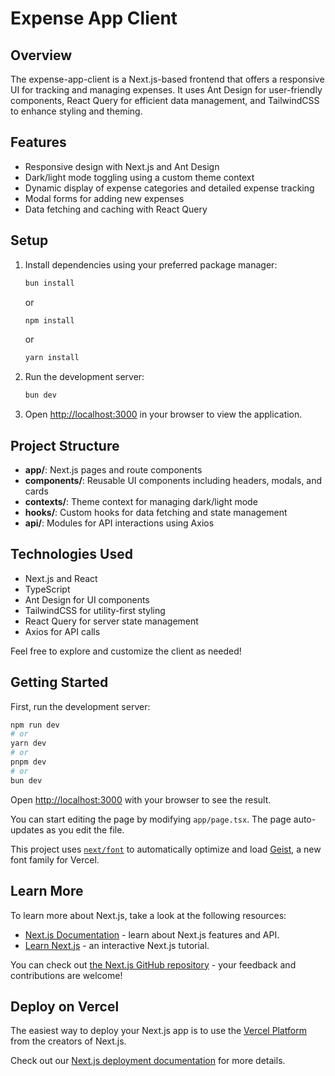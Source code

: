 # Expense App Client

## Overview

The expense-app-client is a Next.js-based frontend that offers a responsive UI for tracking and managing expenses. It uses Ant Design for user-friendly components, React Query for efficient data management, and TailwindCSS to enhance styling and theming.

## Features

- Responsive design with Next.js and Ant Design
- Dark/light mode toggling using a custom theme context
- Dynamic display of expense categories and detailed expense tracking
- Modal forms for adding new expenses
- Data fetching and caching with React Query

## Setup

1. Install dependencies using your preferred package manager:
   ```bash
   bun install
   ```
   or
   ```bash
   npm install
   ```
   or
   ```bash
   yarn install
   ```
2. Run the development server:
   ```bash
   bun dev
   ```
3. Open [http://localhost:3000](http://localhost:3000) in your browser to view the application.

## Project Structure

- **app/**: Next.js pages and route components
- **components/**: Reusable UI components including headers, modals, and cards
- **contexts/**: Theme context for managing dark/light mode
- **hooks/**: Custom hooks for data fetching and state management
- **api/**: Modules for API interactions using Axios

## Technologies Used

- Next.js and React
- TypeScript
- Ant Design for UI components
- TailwindCSS for utility-first styling
- React Query for server state management
- Axios for API calls

Feel free to explore and customize the client as needed!

## Getting Started

First, run the development server:

```bash
npm run dev
# or
yarn dev
# or
pnpm dev
# or
bun dev
```

Open [http://localhost:3000](http://localhost:3000) with your browser to see the result.

You can start editing the page by modifying `app/page.tsx`. The page auto-updates as you edit the file.

This project uses [`next/font`](https://nextjs.org/docs/app/building-your-application/optimizing/fonts) to automatically optimize and load [Geist](https://vercel.com/font), a new font family for Vercel.

## Learn More

To learn more about Next.js, take a look at the following resources:

- [Next.js Documentation](https://nextjs.org/docs) - learn about Next.js features and API.
- [Learn Next.js](https://nextjs.org/learn) - an interactive Next.js tutorial.

You can check out [the Next.js GitHub repository](https://github.com/vercel/next.js) - your feedback and contributions are welcome!

## Deploy on Vercel

The easiest way to deploy your Next.js app is to use the [Vercel Platform](https://vercel.com/new?utm_medium=default-template&filter=next.js&utm_source=create-next-app&utm_campaign=create-next-app-readme) from the creators of Next.js.

Check out our [Next.js deployment documentation](https://nextjs.org/docs/app/building-your-application/deploying) for more details.
